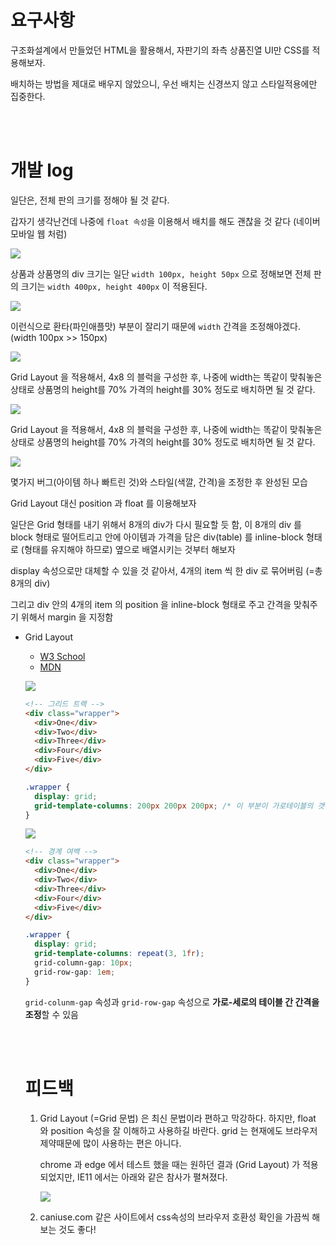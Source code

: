 # 요구사항

구조화설계에서 만들었던 HTML을 활용해서, 자판기의 좌측 상품진열 UI만 CSS를 적용해보자.

배치하는 방법을 제대로 배우지 않았으니, 우선 배치는 신경쓰지 않고 스타일적용에만 집중한다.

<br/>

<br/>

# 개발 log

일단은, 전체 판의 크기를 정해야 될 것 같다.

갑자기 생각난건데 나중에 `float 속성`을 이용해서 배치를 해도 괜찮을 것 같다 (네이버 모바일 웹 처럼)

![](https://i.imgur.com/HXqU8X8.png)

상품과 상품명의 div 크기는 일단 `width 100px, height 50px` 으로 정해보면 전체 판의 크기는 `width 400px, height 400px` 이 적용된다.

![](https://imgur.com/ApIvya0.png)

이런식으로 환타(파인애플맛) 부분이 잘리기 때문에 `width` 간격을 조정해야겠다. (width 100px >> 150px)

![](https://imgur.com/ylknBpl.png)

Grid Layout 을 적용해서, 4x8 의 블럭을 구성한 후, 나중에 width는 똑같이 맞춰놓은 상태로 상품명의 height를 70% 가격의 height를 30% 정도로 배치하면 될 것 같다.

![](https://imgur.com/ylknBpl.png)

Grid Layout 을 적용해서, 4x8 의 블럭을 구성한 후, 나중에 width는 똑같이 맞춰놓은 상태로 상품명의 height를 70% 가격의 height를 30% 정도로 배치하면 될 것 같다.

![](https://i.imgur.com/FpCQUTe.png)

몇가지 버그(아이템 하나 빠트린 것)와 스타일(색깔, 간격)을 조정한 후 완성된 모습

Grid Layout 대신 position 과 float 를 이용해보자

일단은 Grid 형태를 내기 위해서 8개의 div가 다시 필요할 듯 함, 이 8개의 div 를 block 형태로 떨어트리고 안에 아이템과 가격을 담은 div(table) 를 inline-block 형태로 (형태를 유지해야 하므로) 옆으로 배열시키는 것부터 해보자

display 속성으로만 대체할 수 있을 것 같아서, 4개의 item 씩 한 div 로 묶어버림 (=총 8개의 div)

그리고 div 안의 4개의 item 의 position 을 inline-block 형태로 주고 간격을 맞춰주기 위해서 margin 을 지정함

- Grid Layout

  - [W3 School](https://www.w3schools.com/css/css_grid.asp)
  - [MDN](https://developer.mozilla.org/ko/docs/Web/CSS/CSS_Grid_Layout/%EA%B7%B8%EB%A6%AC%EB%93%9C_%EB%A0%88%EC%9D%B4%EC%95%84%EC%9B%83%EC%9D%98_%EA%B8%B0%EB%B3%B8_%EA%B0%9C%EB%85%90)

  ![](https://i.imgur.com/9VtB4aN.png)

  ```HTML
  <!-- 그리드 트랙 -->
  <div class="wrapper">
    <div>One</div>
    <div>Two</div>
    <div>Three</div>
    <div>Four</div>
    <div>Five</div>
  </div>
  ```

  ```CSS
  .wrapper {
    display: grid;
    grid-template-columns: 200px 200px 200px; /* 이 부분이 가로테이블의 갯수를 뜻함 */
  }
  ```

  ![](https://i.imgur.com/0O8T7J4.png)

  ```HTML
  <!-- 경계 여백 -->
  <div class="wrapper">
    <div>One</div>
    <div>Two</div>
    <div>Three</div>
    <div>Four</div>
    <div>Five</div>
  </div>
  ```

  ```css
  .wrapper {
    display: grid;
    grid-template-columns: repeat(3, 1fr);
    grid-column-gap: 10px;
    grid-row-gap: 1em;
  }
  ```

  `grid-colunm-gap` 속성과 `grid-row-gap` 속성으로 **가로-세로의 테이블 간 간격을 조정**할 수 있음

  <br/>

  <br/>

  # 피드백

  1. Grid Layout (=Grid 문법) 은 최신 문법이라 편하고 막강하다. 하지만, float 와 position 속성을 잘 이해하고 사용하길 바란다. grid 는 현재에도 브라우저 제약때문에 많이 사용하는 편은 아니다.

     chrome 과 edge 에서 테스트 했을 때는 원하던 결과 (Grid Layout) 가 적용되었지만, IE11 에서는 아래와 같은 참사가 펼쳐졌다.

     ![](https://imgur.com/x22tlWS.png)

     

  2. caniuse.com 같은 사이트에서 css속성의 브라우저 호환성 확인을 가끔씩 해보는 것도 좋다!